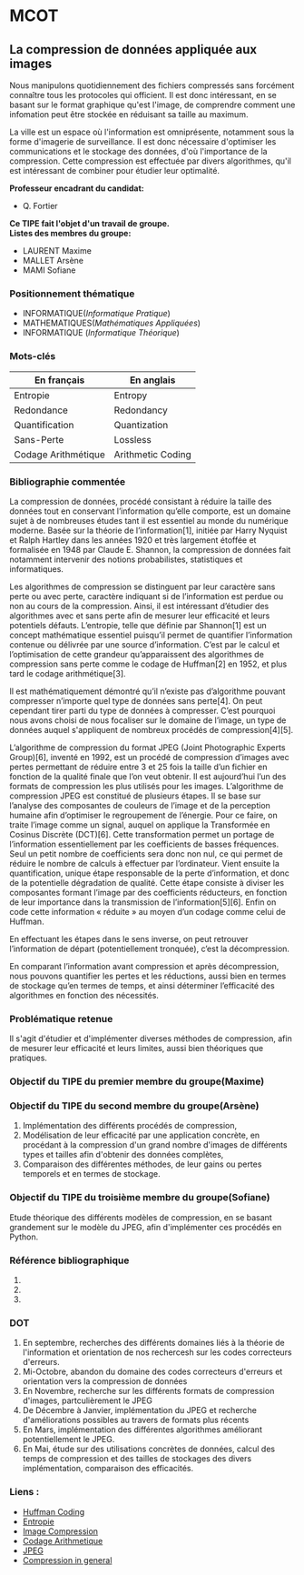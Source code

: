 # MCOT

## La compression de données appliquée aux images

Nous manipulons quotidiennement des fichiers compressés sans forcément connaître tous les protocoles qui officient. Il est donc intéressant, en se basant sur le format graphique qu'est l'image, de comprendre comment une infomation peut être stockée en réduisant sa taille au maximum.

La ville est un espace où l'information est omniprésente, notamment sous la forme d'imagerie de surveillance. Il est donc nécessaire d'optimiser les communications et le stockage des données, d'où l'importance de la compression. Cette compression est effectuée par divers algorithmes, qu'il est intéressant de combiner pour étudier leur optimalité.

**Professeur encadrant du candidat:**

 - Q. Fortier

**Ce TIPE fait l'objet d'un travail de groupe.**  
**Listes des membres du groupe:** 

 - LAURENT Maxime
 - MALLET Arsène
 - MAMI Sofiane

 ### Positionnement thématique

- INFORMATIQUE(*Informatique Pratique*)
- MATHEMATIQUES(*Mathématiques Appliquées*)
- INFORMATIQUE (*Informatique Théorique*)

 ### Mots-clés

| En français  | En anglais   |
| ------- | -------- |
| Entropie   | Entropy    |
| Redondance   | Redondancy    |
| Quantification   | Quantization    |
| Sans-Perte   | Lossless   |
| Codage Arithmétique   |  Arithmetic Coding   |

### Bibliographie commentée

La compression de données, procédé consistant à réduire la taille des données tout en conservant l’information qu’elle comporte, est un domaine sujet à de nombreuses études tant il est essentiel au monde du numérique moderne. Basée sur la théorie de l’information[1], initiée par Harry Nyquist et Ralph Hartley dans les années 1920 et très largement étoffée et formalisée en 1948 par Claude E. Shannon, la compression de données fait notamment intervenir des notions probabilistes, statistiques et informatiques.

Les algorithmes de compression se distinguent par leur caractère sans perte ou avec perte, caractère indiquant si de l’information est perdue ou non au cours de la compression. Ainsi, il est intéressant d’étudier des algorithmes avec et sans perte afin de mesurer leur efficacité et leurs potentiels défauts. L’entropie, telle que définie par Shannon[1] est un concept mathématique essentiel puisqu’il permet de quantifier l’information contenue ou délivrée par une source d’information. C’est par le calcul et l’optimisation de cette grandeur qu’apparaissent des algorithmes de compression sans perte comme le codage de Huffman[2] en 1952, et plus tard le codage arithmétique[3].

Il est mathématiquement démontré qu’il n’existe pas d’algorithme pouvant compresser n’importe quel type de données sans perte[4]. On peut cependant tirer parti du type de données à compresser. C’est pourquoi nous avons choisi de nous focaliser sur le domaine de l’image, un type de données auquel s'appliquent de nombreux procédés de compression[4][5].

L’algorithme de compression du format JPEG (Joint Photographic Experts Group)[6], inventé en 1992, est un procédé de compression d’images avec pertes permettant de réduire entre 3 et 25 fois la taille d’un fichier en fonction de la qualité finale que l’on veut obtenir. Il est aujourd’hui l’un des formats de compression les plus utilisés pour les images.
L’algorithme de compression JPEG est constitué de plusieurs étapes.
Il se base sur l’analyse des composantes de couleurs de l’image et de la perception humaine afin d’optimiser le regroupement de l’énergie. Pour ce faire, on traite l’image comme un signal, auquel on applique la Transformée en Cosinus Discrète (DCT)[6]. Cette transformation permet un portage de l’information essentiellement par les coefficients de basses fréquences. Seul un petit nombre de coefficients sera donc non nul, ce qui permet de réduire le nombre de calculs à effectuer par l’ordinateur.
Vient ensuite la quantification, unique étape responsable de la perte d’information, et donc de la potentielle dégradation de qualité. Cette étape consiste à diviser les composantes formant l’image par des coefficients réducteurs, en fonction de leur importance dans la transmission de l’information[5][6]. Enfin on code cette information « réduite » au moyen d’un codage comme celui de Huffman.

En effectuant les étapes dans le sens inverse, on peut retrouver l’information de départ (potentiellement tronquée), c’est la décompression.

En comparant l’information avant compression et après décompression, nous pouvons quantifier les pertes et les réductions, aussi bien en termes de stockage qu’en termes de temps, et ainsi déterminer l’efficacité des algorithmes en fonction des nécessités.

### Problématique retenue

Il s'agit d'étudier et d'implémenter diverses méthodes de compression, afin de mesurer leur efficacité et leurs limites, aussi bien théoriques que pratiques.

### Objectif du TIPE du premier membre du groupe(Maxime)


### Objectif du TIPE du second membre du groupe(Arsène)
1. Implémentation des différents procédés de compression,
2. Modélisation de leur efficacité par une application concrète, en procédant à la compression d'un grand nombre d'images de différents types et tailles afin d'obtenir des données complètes,
3. Comparaison des différentes méthodes, de leur gains ou pertes temporels et en termes de stockage.
### Objectif du TIPE du troisième membre du groupe(Sofiane)
Etude théorique des différents modèles de compression, en se basant grandement sur le modèle du JPEG, afin d'implémenter ces procédés en Python. 

### Référence bibliographique
1. 
2. 
3. 

### DOT

1. En septembre, recherches des différents domaines liés à la théorie de l'information et orientation de nos rechercesh sur les codes correcteurs d'erreurs.
2. Mi-Octobre, abandon du domaine des codes correcteurs d'erreurs et orientation vers la compression de données
3. En Novembre, recherche sur les différents formats de compression d'images, partculièrement le JPEG
4. De Décembre à Janvier, implémentation du JPEG et recherche d'améliorations possibles au travers de formats plus récents
5. En Mars, implémentation des différentes algorithmes améliorant potentiellement le JPEG.
6. En Mai, étude sur des utilisations concrètes de données, calcul des temps de compression et des tailles de stockages des divers implémentation, comparaison des efficacités. 



### Liens : 

- [Huffman Coding](http://compression.ru/download/articles/huff/huffman_1952_minimum-redundancy-codes.pdf)
- [Entropie](https://people.math.harvard.edu/~ctm/home/text/others/shannon/entropy/entropy.pdf)
- [Image Compression](https://www.w3.org/Graphics/JPEG/itu-t81.pdf)
- [Codage Arithmetique](https://arxiv.org/pdf/0705.2938.pdf)
- [JPEG](https://pi.math.cornell.edu/~web6140/Wallace_1992.pdf)
- [Compression in general](http://mattmahoney.net/dc/dce.html#Section_6)

 
